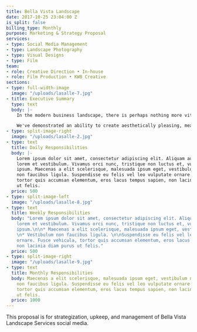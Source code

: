 ```yaml
---
title: Bella Vista Landscape
date: 2017-10-25 23:04:00 Z
is_split: false
billing_type: Monthly
purpose: Marketing & Strategy Proposal
services:
- type: Social Media Management
- type: Landscape Photography
- type: Visual Designs
- type: Film
team:
- role: Creative Direction • In-house
- role: Film Production • KWB Creative
sections:
- type: full-width-image
  image: "/uploads/lasalle-7.jpg"
- title: Executive Summary
  type: text
  body: |-
    In the modern business landscape, there is perhaps nothing more vital to the continued success and growth of a company than social media. Across all sectors of business, companies with a strong social media presence are able to continuously and consistently connect with their clients, leading to strong interpersonal relationships, and continued trust predicated on the personal touch and humanity you can demonstrate through social media. As of 2017, Facebook has over 2 billion active monthly users, Twitter has over 300 million active monthly users, and Instagram has 600 million monthly active users, and more importantly within the construction sector, LinkedIn has 450 million active monthly users.

    We've demonstrated an ability to create aesthetically pleasing, meaningful content through our work photographing LaSalle & Montessa in Rocklin, CA.
- type: split-image-right
  image: "/uploads/lasalle-2.jpg"
- type: text
  title: Daily Responsibilities
  body: |-
    Lorem ipsum dolor sit amet, consectetur adipiscing elit. Aliquam auctor rutrum
    lorem et vestibulum. Vivamus orci nunc, tristique non luctus et, vulputate vitae
    ipsum. Maecenas a elit scelerisque, malesuada ipsum eget, vestibulum nisi. Vestibulum
    non faucibus ligula. Suspendisse eu felis vel leo vulputate ornare. Fusce vehicula,
    tortor quis accumsan elementum, eros lacus tempus sapien, non lacinia diam purus
    ut felis.
  price: 500
- type: split-image-left
  image: "/uploads/lasalle-8.jpg"
- type: text
  title: Weekly Responsibilities
  body: "Lorem ipsum dolor sit amet, consectetur adipiscing elit. Aliquam auctor rutrum
    lorem et vestibulum. Vivamus orci nunc, tristique non luctus et, vulputate vitae
    ipsum.\n\n* Maecenas a elit scelerisque, malesuada ipsum eget, vestibulum nisi.
    \n* Vestibulum non faucibus ligula. \n\nSuspendisse eu felis vel leo vulputate
    ornare. Fusce vehicula, tortor quis accumsan elementum, eros lacus tempus sapien,
    non lacinia diam purus ut felis."
  price: 500
- type: split-image-right
  image: "/uploads/lasalle-9.jpg"
- type: text
  title: Monthly Responsibilities
  body: Maecenas a elit scelerisque, malesuada ipsum eget, vestibulum nisi. Vestibulum
    non faucibus ligula. Suspendisse eu felis vel leo vulputate ornare. Fusce vehicula,
    tortor quis accumsan elementum, eros lacus tempus sapien, non lacinia diam purus
    ut felis.
  price: 1000
---
```


This proposal is for strategization, upkeep, and management of Bella Vista Landscape Services social media. 
